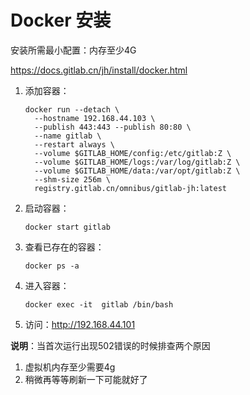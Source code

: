 # Docker 安装

安装所需最小配置：内存至少4G

https://docs.gitlab.cn/jh/install/docker.html

1. 添加容器：

   ```shell
   docker run --detach \
     --hostname 192.168.44.103 \
     --publish 443:443 --publish 80:80 \
     --name gitlab \
     --restart always \
     --volume $GITLAB_HOME/config:/etc/gitlab:Z \
     --volume $GITLAB_HOME/logs:/var/log/gitlab:Z \
     --volume $GITLAB_HOME/data:/var/opt/gitlab:Z \
     --shm-size 256m \
     registry.gitlab.cn/omnibus/gitlab-jh:latest
   ```

2. 启动容器：

   ```shell
   docker start gitlab
   ```

3. 查看已存在的容器：

   ```shell
   docker ps -a
   ```

4. 进入容器：

   ```shell
   docker exec -it  gitlab /bin/bash
   ```

5. 访问：http://192.168.44.101

**说明**：当首次运行出现502错误的时候排查两个原因

1. 虚拟机内存至少需要4g
2. 稍微再等等刷新一下可能就好了

